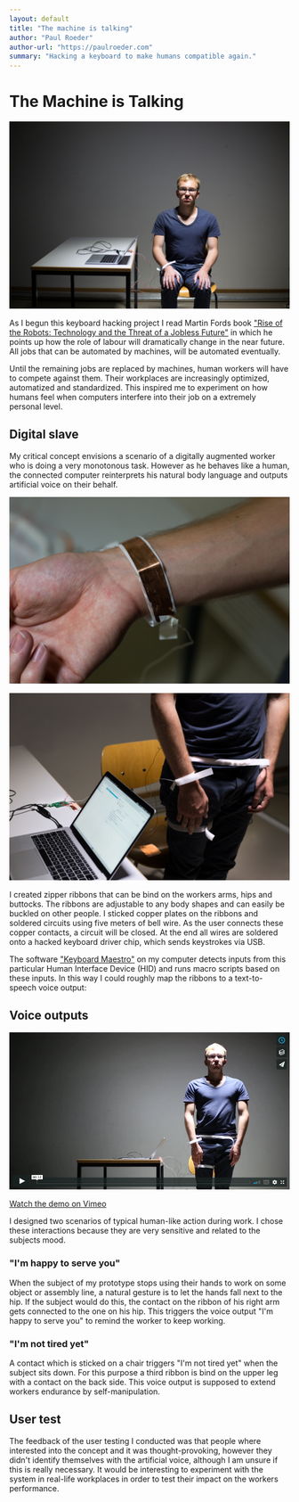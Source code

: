 ```yaml
---
layout: default
title: "The machine is talking"
author: "Paul Roeder"
author-url: "https://paulroeder.com"
summary: "Hacking a keyboard to make humans compatible again."
---
```

# The Machine is Talking

![The machine is talking](images/bild-detail5.jpg)

As I begun this keyboard hacking project I read Martin Fords book ["Rise of the Robots: Technology and the Threat of a Jobless Future"](https://www.amazon.de/Rise-Robots-Technology-Threat-Jobless/dp/0465097537) in which he points up how the role of labour will dramatically change in the near future. All jobs that can be automated by machines, will be automated eventually.

Until the remaining jobs are replaced by machines, human workers will have to compete against them. Their workplaces are increasingly optimized, automatized and standardized. This inspired me to experiment on how humans feel when computers interfere into their job on a extremely personal level.

## Digital slave

My critical concept envisions a scenario of a digitally augmented worker who is doing a very 	monotonous task. However as he behaves like a human, the connected computer reinterprets his natural body language and outputs artificial voice on their behalf.

![Zipper ribbon on my arm](images/bild-detail4.jpg)

![scenario](images/bild-detail1.jpg)

I created zipper ribbons that can be bind on the workers arms, hips and buttocks. The ribbons are adjustable to any body shapes and can easily be buckled on other people. I sticked copper plates on the ribbons and soldered circuits using five meters of bell wire. As the user connects these copper contacts, a circuit will be closed. At the end all wires are soldered onto a hacked keyboard driver chip, which sends keystrokes via USB.

The software ["Keyboard Maestro"](https://www.keyboardmaestro.com/main/) on my computer detects inputs from this particular Human Interface Device (HID) and runs macro scripts based on these inputs. In this way I could roughly map the ribbons to a text-to-speech voice output:

## Voice outputs

[![Video on Vimeo](images/video-thumb.jpg)](https://vimeo.com/230607138?autoplay=1)

[Watch the demo on Vimeo](https://vimeo.com/230607138?autoplay=1)

I designed two scenarios of typical human-like action during work. I chose these interactions because they are very sensitive and related to the subjects mood.

### "I'm happy to serve you"

When the subject of my prototype stops using their hands to work on some object or assembly line, a natural gesture is to let the hands fall next to the hip. If the subject would do this, the contact on the ribbon of his right arm gets connected to the one on his hip. This triggers the voice output "I'm happy to serve you" to remind the worker to keep working.

### "I'm not tired yet"

A contact which is sticked on a chair triggers "I'm not tired yet" when the subject sits down. For this purpose a third ribbon is bind on the upper leg with a contact on the back side. This voice output is supposed to extend workers endurance by self-manipulation.  

## User test

The feedback of the user testing I conducted was that people where interested into the concept and it was thought-provoking, however they didn't identify themselves with the artificial voice, although I am unsure if this is really necessary. It would be interesting to experiment with the system in real-life workplaces in order to test their impact on the workers performance.
